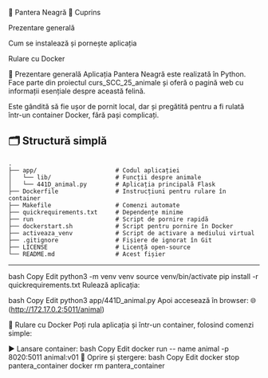 🐆 Pantera Neagră
📑 Cuprins

Prezentare generală

Cum se instalează și pornește aplicația

Rulare cu Docker

🐾 Prezentare generală
Aplicația Pantera Neagră este realizată în Python. Face parte din proiectul curs_SCC_25_animale și oferă o pagină web cu informații esențiale despre această felină.

Este gândită să fie ușor de pornit local, dar și pregătită pentru a fi rulată într-un container Docker, fără pași complicați.

## 🗂 Structură simplă

```
.
├── app/                      # Codul aplicației
│   └── lib/                  # Funcții despre animale
│   └── 441D_animal.py        # Aplicația principală Flask
├── Dockerfile                # Instrucțiuni pentru rulare în container
├── Makefile                  # Comenzi automate
├── quickrequirements.txt     # Dependențe minime
├── run                       # Script de pornire rapidă
├── dockerstart.sh            # Script pentru pornire în Docker
├── activeaza_venv            # Script de activare a mediului virtual
├── .gitignore                # Fișiere de ignorat în Git
├── LICENSE                   # Licență open-source
└── README.md                 # Acest fișier
```

---
bash
Copy
Edit
python3 -m venv venv
source venv/bin/activate
pip install -r quickrequirements.txt
Rulează aplicația:

bash
Copy
Edit
python3 app/441D_animal.py
Apoi accesează în browser:
🌐 (http://172.17.0.2:5011/animal)

🐳 Rulare cu Docker
Poți rula aplicația și într-un container, folosind comenzi simple:

▶️ Lansare container:
bash
Copy
Edit
docker run -- name animal -p 8020:5011 animal:v01
🧹 Oprire și ștergere:
bash
Copy
Edit
docker stop pantera_container
docker rm pantera_container
